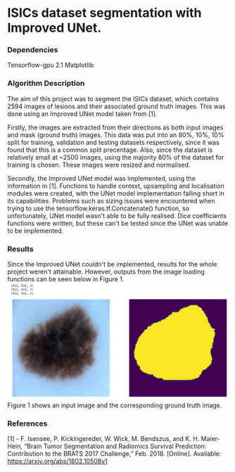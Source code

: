 # ISICs dataset segmentation with Improved UNet.

### Dependencies
Tensorflow-gpu 2.1
Matplotlib

### Algorithm Description
The aim of this project was to segment the ISICs dataset, which contains 2594 images of lesions and their associated ground truth images. This was done using an Improved UNet model taken from [1].

Firstly, the images are extracted from their directions as both input images and mask (ground truth) images. This data was put into an 80%, 10%, 10% split for training, validation and testing datasets respectively, since it was found that this is a common split precentage. Also, since the dataset is relatively small at ~2500 images, using the majority 80% of the dataset for training is chosen. These images were resized and normalised.

Secondly, the Improved UNet model was implemented, using the information in [1]. Functions to handle context, upsampling and localisation modules were created, with the UNet model implementation falling short in its capabilities. Problems such as sizing issues were encountered when trying to use the tensorflow.keras.tf.Concatenate() function, so unfortunately, UNet model wasn't able to be fully realised. Dice coefficients functions were written, but these can't be tested since the UNet was unable to be implemented.

### Results
Since the Improved UNet couldn't be implemented, results for the whole project weren't attainable. However, outputs from the image loading functions can be seen below in Figure 1.
![](images/LoadImages.JPG)
Figure 1 shows an input image and the corresponding ground truth image.


### References
[1] - F. Isensee, P. Kickingereder, W. Wick, M. Bendszus, and K. H. Maier-Hein, “Brain Tumor Segmentation and Radiomics Survival Prediction: Contribution to the BRATS 2017 Challenge,” Feb. 2018. [Online]. Available: https://arxiv.org/abs/1802.10508v1

